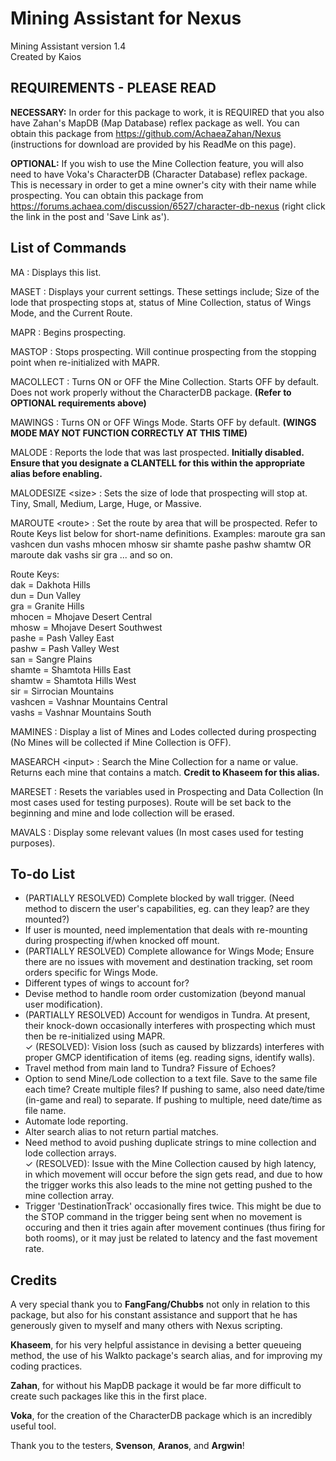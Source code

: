 # Mining Assistant for Nexus

Mining Assistant version 1.4<br/>
Created by Kaios


REQUIREMENTS - PLEASE READ
--------------------------
**NECESSARY:** In order for this package to work, it is REQUIRED that you also have Zahan's MapDB (Map Database) reflex package as well. You can obtain this package from https://github.com/AchaeaZahan/Nexus (instructions for download are provided by his ReadMe on this page).

**OPTIONAL:** If you wish to use the Mine Collection feature, you will also need to have Voka's CharacterDB (Character Database) reflex package. This is necessary in order to get a mine owner's city with their name while prospecting. You can obtain this package from https://forums.achaea.com/discussion/6527/character-db-nexus (right click the link in the post and 'Save Link as').


List of Commands
----------------
MA : Displays this list.

MASET : Displays your current settings. These settings include; Size of the lode that prospecting stops at, status of Mine Collection, status of Wings Mode, and the Current Route.

MAPR : Begins prospecting.

MASTOP : Stops prospecting. Will continue prospecting from the stopping point when re-initialized with MAPR.

MACOLLECT : Turns ON or OFF the Mine Collection. Starts OFF by default. Does not work properly without the CharacterDB package. **(Refer to OPTIONAL requirements above)**

MAWINGS : Turns ON or OFF Wings Mode. Starts OFF by default. **(WINGS MODE MAY NOT FUNCTION CORRECTLY AT THIS TIME)**

MALODE : Reports the lode that was last prospected. **Initially disabled. Ensure that you designate a CLANTELL for this within the appropriate alias before enabling.**

MALODESIZE \<size\> : Sets the size of lode that prospecting will stop at. Tiny, Small, Medium, Large, Huge, or Massive.

MAROUTE \<route\> : Set the route by area that will be prospected. Refer to Route Keys list below for short-name definitions.
Examples: maroute gra san vashcen dun vashs mhocen mhosw sir shamte pashe pashw shamtw OR maroute dak vashs sir gra ... and so on.

Route Keys:<br/>
dak = Dakhota Hills<br/>
dun = Dun Valley<br/>
gra = Granite Hills<br/>
mhocen = Mhojave Desert Central<br/>
mhosw = Mhojave Desert Southwest<br/>
pashe = Pash Valley East<br/>
pashw = Pash Valley West<br/>
san = Sangre Plains<br/>
shamte = Shamtota Hills East<br/>
shamtw = Shamtota Hills West<br/>
sir = Sirrocian Mountains<br/>
vashcen = Vashnar Mountains Central<br/>
vashs = Vashnar Mountains South<br/>

MAMINES : Display a list of Mines and Lodes collected during prospecting (No Mines will be collected if Mine Collection is OFF).

MASEARCH \<input\> : Search the Mine Collection for a name or value. Returns each mine that contains a match. **Credit to Khaseem for this alias.**

MARESET : Resets the variables used in Prospecting and Data Collection (In most cases used for testing purposes). Route will be set back to the beginning and mine and lode collection will be erased.

MAVALS : Display some relevant values (In most cases used for testing purposes).


To-do List
----------
- (PARTIALLY RESOLVED) Complete blocked by wall trigger. (Need method to discern the user's capabilities, eg. can they leap? are they mounted?)
- If user is mounted, need implementation that deals with re-mounting during prospecting if/when knocked off mount.
- (PARTIALLY RESOLVED) Complete allowance for Wings Mode; Ensure there are no issues with movement and destination tracking, set room orders specific for Wings Mode.
- Different types of wings to account for?
- Devise method to handle room order customization (beyond manual user modification).
- (PARTIALLY RESOLVED) Account for wendigos in Tundra. At present, their knock-down occasionally interferes with prospecting which must then be re-initialized using MAPR.<br/>
✓  (RESOLVED): Vision loss (such as caused by blizzards) interferes with proper GMCP identification of items (eg. reading signs, identify walls).<br/>
- Travel method from main land to Tundra? Fissure of Echoes?
- Option to send Mine/Lode collection to a text file. Save to the same file each time? Create multiple files? If pushing to same, also need date/time (in-game and real) to separate. If pushing to multiple, need date/time as file name.
- Automate lode reporting.
- Alter search alias to not return partial matches.
- Need method to avoid pushing duplicate strings to mine collection and lode collection arrays.<br/>
✓ (RESOLVED): Issue with the Mine Collection caused by high latency, in which movement will occur before the sign gets read, and due to how the trigger works this also leads to the mine not getting pushed to the mine collection array.
- Trigger 'DestinationTrack' occasionally fires twice. This might be due to the STOP command in the trigger being sent when no movement is occuring and then it tries again after movement continues (thus firing for both rooms), or it may just be related to latency and the fast movement rate.


Credits
-------
A very special thank you to **FangFang/Chubbs** not only in relation to this package, but also for his constant assistance and support that he has generously given to myself and many others with Nexus scripting.

**Khaseem**, for his very helpful assistance in devising a better queueing method, the use of his Walkto package's search alias, and for improving my coding practices.

**Zahan**, for without his MapDB package it would be far more difficult to create such packages like this in the first place.

**Voka**, for the creation of the CharacterDB package which is an incredibly useful tool.

Thank you to the testers, **Svenson**, **Aranos**, and **Argwin**!

